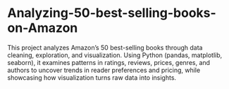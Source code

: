 # Analyzing-50-best-selling-books-on-Amazon
This project analyzes Amazon’s 50 best-selling books through data cleaning, exploration, and visualization. Using Python (pandas, matplotlib, seaborn), it examines patterns in ratings, reviews, prices, genres, and authors to uncover trends in reader preferences and pricing, while showcasing how visualization turns raw data into insights.
